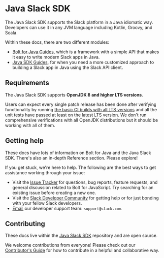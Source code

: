 
# Java Slack SDK

The Java Slack SDK supports the Slack platform in a Java idiomatic way. Developers can use it in any JVM language including Kotlin, Groovy, and Scala.

Within these docs, there are two different modules:

* [Bolt for Java Guides](/guides/getting-started-with-bolt), which is a framework with a simple API that makes it easy to write modern Slack apps in Java.
* [Java SDK Guides](/guides/web-api-basics), for when you need a more customized approach to building a Slack app in Java using the Slack API client.

## Requirements

The Java Slack SDK supports **OpenJDK 8 and higher LTS versions**.

Users can expect every single patch release has been done after verifying functionality by running [the basic CI builds with all LTS versions](https://github.com/slackapi/java-slack-sdk/blob/main/.travis.yml) and all the unit tests have passed at least on the latest LTS version. We don't run comprehensive verifications with all OpenJDK distributions but it should be working with all of them.

## Getting help

These docs have lots of information on Bolt for Java and the Java Slack SDK. There's also an in-depth Reference section. Please explore!

If you get stuck, we're here to help. The following are the best ways to get assistance working through your issue:

* Visit the [Issue Tracker](http://github.com/slackapi/java-slack-sdk/issues) for questions, bug reports, feature requests, and general discussion related to Bolt for JavaScript. Try searching for an existing issue before creating a new one.
* Visit the [Slack Developer Community](https://slackcommunity.com/) for getting help or for just bonding with your fellow Slack developers.
* [Email](mailto:support@slack.com) our developer support team: `support@slack.com`.

## Contributing

These docs live within the [Java Slack SDK](https://github.com/slackapi/java-slack-sdk/) repository and are open source.

We welcome contributions from everyone! Please check out our [Contributor's Guide](https://github.com/slackapi/java-slack-sdk/blob/main/.github/contributing.md) for how to contribute in a helpful and collaborative way.
